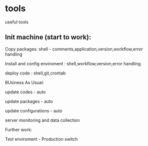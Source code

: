 tools
=====

useful tools


Init machine (start to work):
----------------------------

Copy packages: shell - comments,application,version,workflow,error handling

Install and config enviroment : shell,workflow,version,error handling

deploy code : shell,git,crontab


BUsiness As Usual:


update codes - auto

update packages - auto

update configurations - auto

server monitoring and data collection


Further work:

Test enviroment - Production switch







